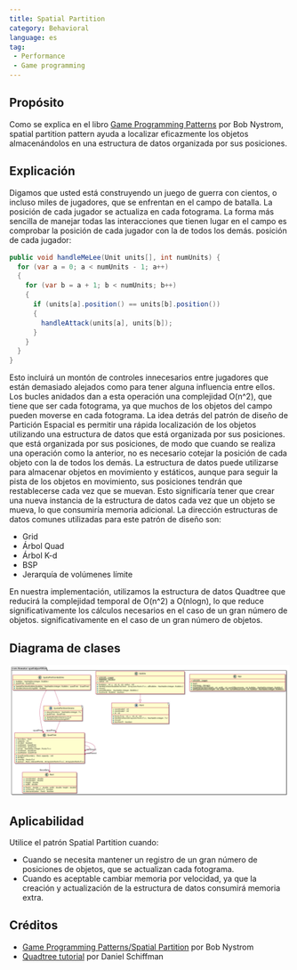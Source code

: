 ```yaml
---
title: Spatial Partition
category: Behavioral
language: es
tag:
 - Performance
 - Game programming
---
```


## Propósito

Como se explica en el libro  [Game Programming Patterns](http://gameprogrammingpatterns.com/spatial-partition.html) 
por Bob Nystrom, spatial partition pattern ayuda a localizar eficazmente los objetos almacenándolos en una
estructura de datos organizada por sus posiciones.

## Explicación

Digamos que usted está construyendo un juego de guerra con cientos, o incluso miles de jugadores, que se enfrentan en el campo de batalla.
La posición de cada jugador se actualiza en cada fotograma. La forma más sencilla de manejar
todas las interacciones que tienen lugar en el campo es comprobar la posición de cada jugador con la de todos los demás.
posición de cada jugador:

```java
public void handleMeLee(Unit units[], int numUnits) {
  for (var a = 0; a < numUnits - 1; a++)
  {
    for (var b = a + 1; b < numUnits; b++)
    {
      if (units[a].position() == units[b].position())
      {
        handleAttack(units[a], units[b]);
      }
    }
  }
}
```

Esto incluirá un montón de controles innecesarios entre jugadores que están demasiado alejados como para tener alguna
influencia entre ellos. Los bucles anidados dan a esta operación una complejidad O(n^2), que tiene que ser
cada fotograma, ya que muchos de los objetos del campo pueden moverse en cada fotograma. La idea
detrás del patrón de diseño de Partición Espacial es permitir una rápida localización de los objetos utilizando una estructura de datos que está organizada por sus posiciones.
que está organizada por sus posiciones, de modo que cuando se realiza una operación como la anterior,
no es necesario cotejar la posición de cada objeto con la de todos los demás. La estructura de datos
puede utilizarse para almacenar objetos en movimiento y estáticos, aunque para seguir la pista de los objetos en movimiento,
sus posiciones tendrán que restablecerse cada vez que se muevan. Esto significaría tener que crear una nueva
instancia de la estructura de datos cada vez que un objeto se mueva, lo que consumiría memoria adicional. La dirección
estructuras de datos comunes utilizadas para este patrón de diseño son:

* Grid
* Árbol Quad
* Árbol K-d
* BSP
* Jerarquía de volúmenes límite

En nuestra implementación, utilizamos la estructura de datos Quadtree que reducirá la complejidad temporal de
O(n^2) a O(nlogn), lo que reduce significativamente los cálculos necesarios en el caso de un gran número de objetos.
significativamente en el caso de un gran número de objetos.

## Diagrama de clases

![alt text](./etc/spatial-partition.urm.png "Spatial Partition pattern class diagram")

## Aplicabilidad

Utilice el patrón Spatial Partition cuando:

* Cuando se necesita mantener un registro de un gran número de posiciones de objetos, que se actualizan cada fotograma.
* Cuando es aceptable cambiar memoria por velocidad, ya que la creación y actualización de la estructura de datos consumirá memoria extra.

## Créditos

* [Game Programming Patterns/Spatial Partition](http://gameprogrammingpatterns.com/spatial-partition.html) por Bob Nystrom
* [Quadtree tutorial](https://www.youtube.com/watch?v=OJxEcs0w_kE) por Daniel Schiffman
